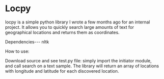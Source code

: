 Locpy
======

locpy is a simple python library I wrote a few months ago for an internal project. It allows you to quickly search large amounts of text for geographical locations and returns them as coordinates.

Dependencies---
nltk

How to use:

Download source and see test.py file: simply import the initiator module, and call search on a text sample. The library will return an array of locations with longitude and latitude for each discovered location. 
